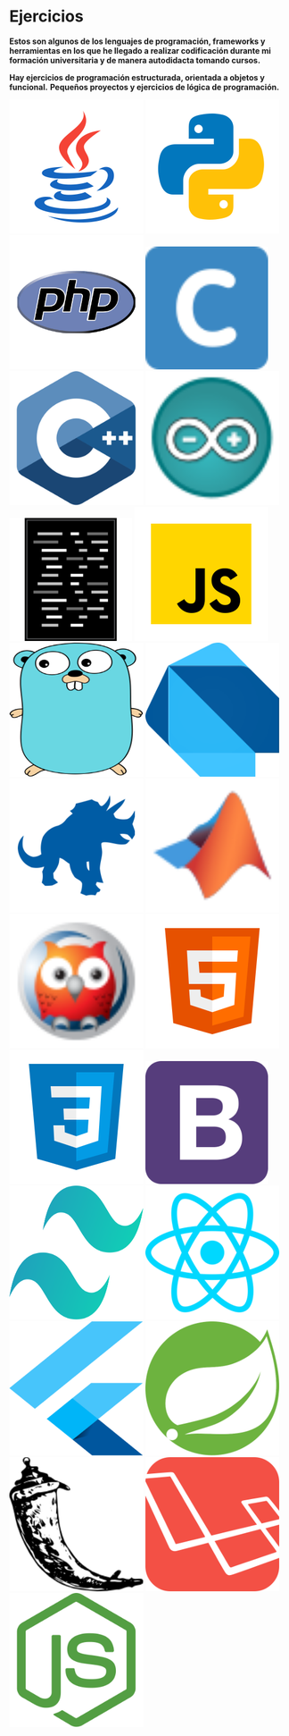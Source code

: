 #   Ejercicios

<b>Estos son algunos de los lenguajes de programación, frameworks y herramientas en los que he llegado a realizar codificación durante mi formación universitaria y de manera autodidacta tomando cursos.</b>


<b>Hay ejercicios de programación **estructurada, orientada a objetos y funcional**.</b>
<b>Pequeños proyectos y ejercicios de lógica de programación.</b>



<p aling="center">
    <img src="./skills/language-1.svg" width="240" height="240" alt="JAVA">
    <img src="./skills/language-2.svg" width="240" height="240" alt="PYTHON">
    <img src="./skills/language-3.svg" width="240" height="240" alt="PHP">
    <img src="./skills/ot-1.svg" width="220" height="220" alt="C">
    <img src="./skills/language-4.svg" width="240" height="240" alt="C++">
    <img src="./skills/ot-2.svg" width="240" height="240" alt="ARDUINO">
    <img src="./skills/ot-3.svg" width="220" height="220" alt="ENSAMBLADOR">
    <img src="./skills/language-5.svg" width="240" height="240" alt="JAVASCRIPT">
    <img src="./skills/language-6.svg" width="240" height="240" alt="GOLANG">
    <img src="./skills/dart.svg" width="240" height="240" alt="DART">
    <img src="./skills/cobol.svg" width="240" height="240" alt="COBOL">
    <img src="./skills/matlab.svg" width="240" height="240" alt="MATLAB">
    <img src="./skills/prolog.svg" width="240" height="240" alt="PROLOG">
    <img src="./skills/hf-1.svg" width="240" height="240" alt="HTML">
    <img src="./skills/hf-2.svg" width="240" height="240" alt="CSS">
    <img src="./skills/hf-4.svg" width="220" height="220" alt="BOOTSTRAP">
    <img src="./skills/hf-5.svg" width="240" height="240" alt="TAILWIND">
    <img src="./skills/hf-6.svg" width="240" height="240" alt="REACT">
    <img src="./skills/hf-3.svg" width="240" height="240" alt="FLUTTER">
    <img src="./skills/fb-1.svg" width="240" height="240" alt="SPRING">
    <img src="./skills/fb-2.png" width="240" height="240" alt="FLASK">
    <img src="./skills/fb-3.svg" width="240" height="240" alt="LARAVEL">
    <img src="./skills/fb-4.svg" width="240" height="240" alt="NODE">
</p>